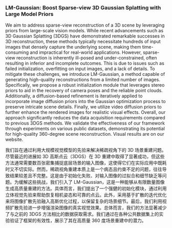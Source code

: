 ### LM-Gaussian: Boost Sparse-view 3D Gaussian Splatting with Large Model Priors

We aim to address sparse-view reconstruction of a 3D scene by leveraging priors from large-scale vision models. While recent advancements such as 3D Gaussian Splatting (3DGS) have demonstrated remarkable successes in 3D reconstruction, these methods typically necessitate hundreds of input images that densely capture the underlying scene, making them time-consuming and impractical for real-world applications. However, sparse-view reconstruction is inherently ill-posed and under-constrained, often resulting in inferior and incomplete outcomes. This is due to issues such as failed initialization, overfitting on input images, and a lack of details. To mitigate these challenges, we introduce LM-Gaussian, a method capable of generating high-quality reconstructions from a limited number of images. Specifically, we propose a robust initialization module that leverages stereo priors to aid in the recovery of camera poses and the reliable point clouds. Additionally, a diffusion-based refinement is iteratively applied to incorporate image diffusion priors into the Gaussian optimization process to preserve intricate scene details. Finally, we utilize video diffusion priors to further enhance the rendered images for realistic visual effects. Overall, our approach significantly reduces the data acquisition requirements compared to previous 3DGS methods. We validate the effectiveness of our framework through experiments on various public datasets, demonstrating its potential for high-quality 360-degree scene reconstruction. Visual results are on our website.

我们旨在通过利用大规模视觉模型的先验来解决稀疏视角下的 3D 场景重建问题。尽管最近的进展如 3D 高斯点云（3DGS）在 3D 重建中取得了显著成功，但这些方法通常需要数百张密集捕捉底层场景的输入图像，这使得它们在实际应用中既耗时又不切实际。然而，稀疏视角重建本质上是一个病态且约束不足的问题，往往导致结果较差且不完整。这是由于初始化失败、对输入图像的过拟合和细节缺乏等问题。为缓解这些挑战，我们引入了 LM-Gaussian，这是一种能够从有限数量图像生成高质量重建的方法。具体而言，我们提出了一个强健的初始化模块，通过利用立体视觉先验来帮助恢复相机姿态和可靠的点云。此外，采用基于扩散的迭代优化来将图像扩散先验融入高斯优化过程，以保留复杂的场景细节。最后，我们利用视频扩散先验进一步增强渲染图像的真实视觉效果。总体而言，我们的方法显著减少了与之前的 3DGS 方法相比的数据获取需求。我们通过在各种公共数据集上的实验验证了框架的有效性，展示了其在高质量 360 度场景重建中的潜力。
